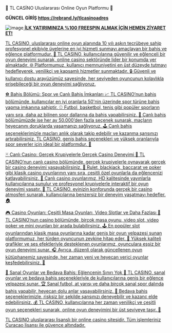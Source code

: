🌟 TL CASİNO Uluslararası Online Oyun Platformu 🌟

**GÜNCEL GİRİŞ
https://rebrand.ly/tlcasinoadres**

![image](https://github.com/user-attachments/assets/2bf310d5-a7a9-4647-a73b-022402787c5d)<a href="[https://www.rebrand.ly/tlcasinoadres.com]">
**İLK YATIRIMINIZA %100 FREESPIN ALMAK İÇİN HEMEN ZİYARET ET!**

TL CASINO, uluslararası online oyun alanında 10 yılı aşkın tecrübeye sahip profesyonel ekibiyle üyelerine en iyi hizmeti sunmayı amaçlayan bir bahis ve eğlence platformudur. 🎰 TL CASINO, kullanıcılarına güvenilir ve eğlenceli bir oyun deneyimi sunarak, online casino sektöründe lider bir konumda yer almaktadır. 🌐 Platformumuz, kullanıcı memnuniyetini en üst düzeyde tutmayı hedefleyerek, yenilikçi ve kapsamlı hizmetler sunmaktadır. 🔒 Güvenli ve kullanıcı dostu arayüzümüz sayesinde, her seviyeden oyuncunun kolaylıkla erişebileceği bir oyun deneyimi sağlıyoruz.

⚽ Bahis Bölümü: Spor ve Canlı Bahis İmkanları 📈
TL CASINO’nun bahis bölümünde, kullanıcılar en iyi oranlarla 50'nin üzerinde spor türüne bahis yapma imkanına sahiptir. ⚾ Futbol, basketbol, tenis gibi popüler sporların yanı sıra, daha az bilinen spor dallarına da bahis yapabilirsiniz. 🏀 Canlı bahis bölümümüzde ise her ay 50.000’den fazla seçenek sunarak, maçların heyecanını doruklarda yaşamanızı sağlıyoruz. 🕹️ Canlı bahis seçeneklerimizle maçları anlık olarak takip edebilir ve kazanma şansınızı artırabilirsiniz. TL CASINO, geniş bahis seçenekleri ve yüksek oranlarıyla spor severler için ideal bir platformdur. 🏅

🃏 Canlı Casino: Gerçek Krupiyelerle Gerçek Casino Deneyimi 🎴
TL CASINO’nun canlı casino bölümünde, gerçek krupiyelerle oynayarak gerçek bir casino deneyimi yaşayabilirsiniz. 🎲 Rulet, blackjack, baccarat ve poker gibi klasik casino oyunlarının yanı sıra, çeşitli özel oyunlarla da eğlencenizi katlayabilirsiniz. 🎰 Canlı casino oyunlarımız, HD kalitesinde yayınlarla kullanıcılarına sunulur ve profesyonel krupiyelerle interaktif bir oyun deneyimi yaşatır. 🥳 TL CASINO, evinizin konforunda gerçek bir casino atmosferi sunarak, kullanıcılarına benzersiz bir deneyim yaşatmayı hedefler. 🏠

🎮 Casino Oyunları: Çeşitli Masa Oyunları, Video Slotlar ve Daha Fazlası 🎲
TL CASINO’nun casino bölümünde, birçok masa oyunu, video slot, video poker ve mini oyunları bir arada bulabilirsiniz. 🕹️ En popüler slot oyunlarından klasik masa oyunlarına kadar geniş bir oyun yelpazesi sunan platformumuz, her türden oyuncunun zevkine hitap eder. 🎨 Yüksek kaliteli grafikler ve ses efektleriyle desteklenen oyunlarımız, oyunculara eşsiz bir oyun deneyimi sunar. 🎧 Ayrıca, düzenli olarak güncellenen oyun kütüphanemiz sayesinde, her zaman yeni ve heyecan verici oyunlar keşfedebilirsiniz. 🔄

🏇 Sanal Oyunlar ve Bedava Bahis: Eğlencenin Sınırı Yok 🎉
TL CASINO, sanal oyunlar ve bedava bahis seçenekleriyle de kullanıcılarına geniş bir eğlence yelpazesi sunar. 🏆 Sanal futbol, at yarışı ve daha birçok sanal spor dalında bahis yapabilir, heyecan dolu anlar yaşayabilirsiniz. 🐎 Bedava bahis seçeneklerimizle, risksiz bir şekilde şansınızı deneyebilir ve kazanç elde edebilirsiniz. 💰 TL CASINO, kullanıcılarına her zaman yenilikçi ve çeşitli oyun seçenekleri sunarak, online oyun deneyimini bir üst seviyeye taşır. 🚀

TL CASINO uluslararası lisanslı bir online casino sitesidir. Tüm işlemleriniz Curacao lisansı ile güvence altındadır.

